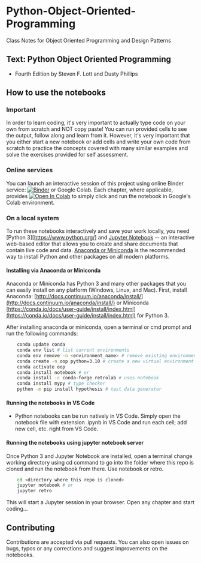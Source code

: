 # Python-Object-Oriented-Programming

Class Notes for Object Oriented Programming and Design Patterns

## Text: Python Object Oriented Programming

- Fourth Edition by Steven F. Lott and Dusty Phillips

## How to use the notebooks

### Important

In order to learn coding, it's very important to actually type code on your own from scratch and NOT copy paste! You can run provided cells to see the output, follow along and learn from it. However, it's very important that you either start a new notebook or add cells and write your own code from scratch to practice the concepts covered with many similar examples and solve the exercises provided for self assessment.

### Online services

You can launch an interactive session of this project using online Binder service:
[![Binder](https://mybinder.org/badge_logo.svg)](https://mybinder.org/badge_logo.svg) or Google Colab. Each chapter, where applicable, provides [![Open In Colab](https://colab.research.google.com/assets/colab-badge.svg)](https://colab.research.google.com) to simply click and run the notebook in Google's Colab environment.

### On a local system

To run these notebooks interactively and save your work locally, you need [Python 3][https://www.python.org/] and [Jupyter Notebook](http://jupyter.org/) -- an interactive web-based editor that allows you to create and share documents that contain live code and data. [Anaconda or Miniconda](https://www.anaconda.com/products/distribution) is the recommended way to install Python and other packages on all modern platforms.

#### Installing via Anaconda or Miniconda

Anaconda or Miniconda has Python 3 and many other packages that you can easily install on any platform (Windows, Linux, and Mac). First, install Anaconda: [http://docs.continuum.io/anaconda/install/](http://docs.continuum.io/anaconda/install/) or Miniconda [https://conda.io/docs/user-guide/install/index.html](https://conda.io/docs/user-guide/install/index.html) for Python 3.

After installing anaconda or miniconda, open a terminal or cmd prompt and run the following commands:

```bash
    conda update conda
    conda env list # list current environments
    conda env remove -n <environment_name> # remove existing environment
    conda create -n oop python=3.10 # create a new virtual environment named py
    conda activate oop
    conda install notebook # or
    conda install -c conda-forge retrolab # uses notebook
    conda install mypy # type checker
    python -m pip install hypothesis # test data generator
```

#### Running the notebooks in VS Code

- Python notebooks can be run natively in VS Code. Simply open the notebook file with extension .ipynb in VS Code and run each cell; add new cell, etc. right from VS Code.

#### Running the notebooks using jupyter notebook server

Once Python 3 and Jupyter Notebook are installed, open a terminal change working directory using cd command to go into the folder where this repo is cloned and run the notebook from there. Use notebook or retro.

```bash
    cd <directory where this repo is cloned>
    jupyter notebook # or
    jupyter retro
```

This will start a Jupyter session in your browser. Open any chapter and start coding...

## Contributing

Contributions are accepted via pull requests. You can also open issues on bugs, typos or any corrections and suggest improvements on the notebooks. 